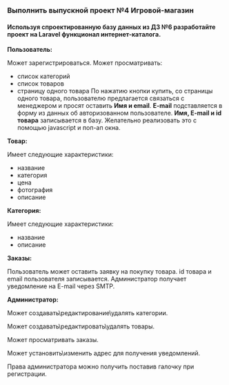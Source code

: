 ### Выполнить выпускной проект №4 Игровой-магазин

#### Используя спроектированную базу данных из ДЗ №6 разработайте проект на Laravel функционал интернет-каталога.

**Пользователь:**

Может зарегистрироваться.
Может просматривать:
- список категорий
- список товаров
- страницу одного товара
По нажатию кнопки купить, со страницы одного товара, пользователю предлагается связаться с менеджером и просят оставить **Имя и email**. **E-mail** подставляется в форму из данных об авторизованном пользователе. **Имя, E-mail и id товара** записывается в базу. Желательно реализовать это с помощью javascript и поп-ап окна.

**Товар:**

Имеет следующие характеристики:
- название
- категория
- цена
- фотография
- описание

**Категория:**

Имеет следующие характеристики:
- название
- описание

**Заказы:**

Пользователь может оставить заявку на покупку товара. id товара и email пользователя записывается.
Администратор получает уведомление на E-mail через SMTP.

**Администратор:**

Может создавать\редактирование\удалять категории.

Может создавать\редактировать\удалять товары.

Может просматривать заказы.

Может установить\изменить адрес для получения уведомлений.

Права администратора можно получить поставив галочку при регистрации.

